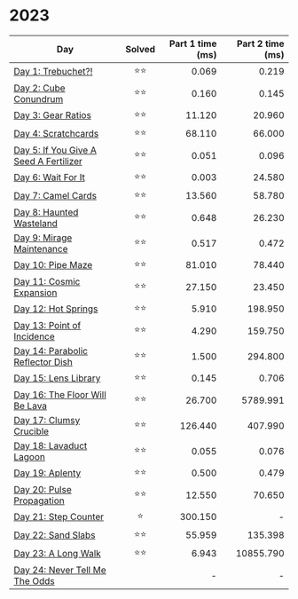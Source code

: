 # 2023

| Day                                                              | Solved | Part 1 time (ms) | Part 2 time (ms) |
|------------------------------------------------------------------|:------:|-----------------:|-----------------:|
| [Day 1: Trebuchet?!](src/solutions/day01.rs)                     |   ⭐⭐   |            0.069 |            0.219 |
| [Day 2: Cube Conundrum](src/solutions/day02.rs)                  |   ⭐⭐   |            0.160 |            0.145 |
| [Day 3: Gear Ratios](src/solutions/day03.rs)                     |   ⭐⭐   |           11.120 |           20.960 |
| [Day 4: Scratchcards](src/solutions/day04.rs)                    |   ⭐⭐   |           68.110 |           66.000 |
| [Day 5: If You Give A Seed A Fertilizer](src/solutions/day05.rs) |   ⭐⭐   |            0.051 |            0.096 |
| [Day 6: Wait For It](src/solutions/day06.rs)                     |   ⭐⭐   |            0.003 |           24.580 |
| [Day 7: Camel Cards](src/solutions/day07.rs)                     |   ⭐⭐   |           13.560 |           58.780 |
| [Day 8: Haunted Wasteland](src/solutions/day08.rs)               |   ⭐⭐   |            0.648 |           26.230 |
| [Day 9: Mirage Maintenance](src/solutions/day09.rs)              |   ⭐⭐   |            0.517 |            0.472 |
| [Day 10: Pipe Maze](src/solutions/day10.rs)                      |   ⭐⭐   |           81.010 |           78.440 |
| [Day 11: Cosmic Expansion](src/solutions/day11.rs)               |   ⭐⭐   |           27.150 |           23.450 |
| [Day 12: Hot Springs](src/solutions/day12.rs)                    |   ⭐⭐   |            5.910 |          198.950 |
| [Day 13: Point of Incidence](src/solutions/day13.rs)             |   ⭐⭐   |            4.290 |          159.750 |
| [Day 14: Parabolic Reflector Dish](src/solutions/day14.rs)       |   ⭐⭐   |            1.500 |          294.800 |
| [Day 15: Lens Library](src/solutions/day15.rs)                   |   ⭐⭐   |            0.145 |            0.706 |
| [Day 16: The Floor Will Be Lava](src/solutions/day16.rs)         |   ⭐⭐   |           26.700 |         5789.991 |
| [Day 17: Clumsy Crucible](src/solutions/day17.rs)                |   ⭐⭐   |          126.440 |          407.990 |
| [Day 18: Lavaduct Lagoon](src/solutions/day18.rs)                |   ⭐⭐   |            0.055 |            0.076 |
| [Day 19: Aplenty](src/solutions/day19.rs)                        |   ⭐⭐   |            0.500 |            0.479 |
| [Day 20: Pulse Propagation](src/solutions/day20.rs)              |   ⭐⭐   |           12.550 |           70.650 |
| [Day 21: Step Counter](src/solutions/day21.rs)                   |   ⭐    |          300.150 |                - |
| [Day 22: Sand Slabs](src/solutions/day22.rs)                     |   ⭐⭐   |           55.959 |          135.398 |
| [Day 23: A Long Walk](src/solutions/day23.rs)                    |   ⭐⭐   |            6.943 |        10855.790 |
| [Day 24: Never Tell Me The Odds](src/solutions/day24.rs)         |        |                - |                - |